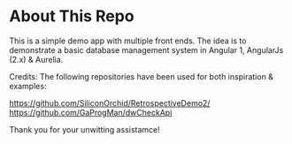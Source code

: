 # About This Repo #

This is a simple demo app with multiple front ends. The idea is to demonstrate a basic database management system in Angular 1, AngularJs (2.x) & Aurelia.

Credits:
The following repositories have been used for both inspiration & examples:

https://github.com/SiliconOrchid/RetrospectiveDemo2/
https://github.com/GaProgMan/dwCheckApi

Thank you for your unwitting assistamce!
